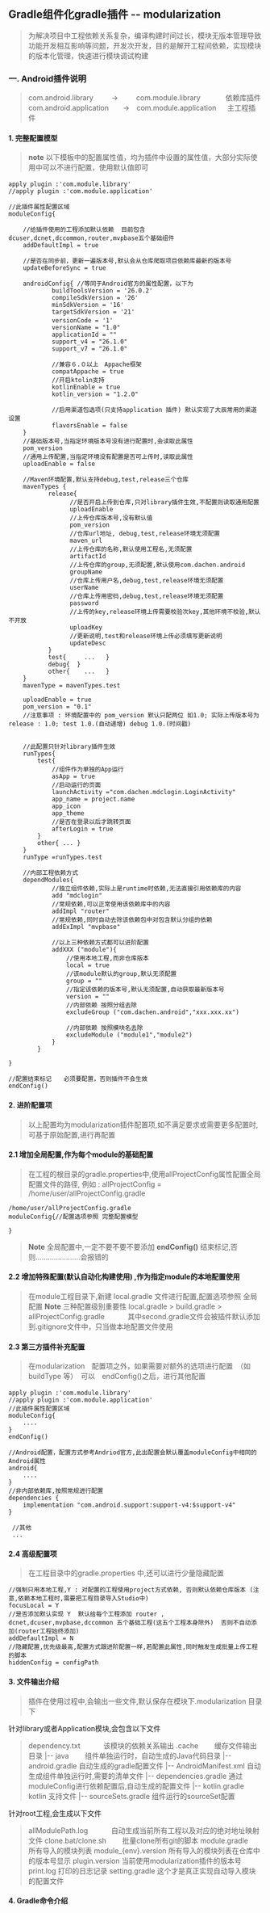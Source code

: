 ##  Gradle组件化gradle插件 -- modularization
>  为解决项目中工程依赖关系复杂，编译构建时间过长，模块无版本管理导致功能开发相互影响等问题，开发次开发，目的是解开工程间依赖，实现模块的版本化管理，快速进行模块调试构建
###  一. Android插件说明
> com.android.library 　　  ->  　　  com.module.library  　　　 依赖库插件
> com.android.application　　->　com.module.application 　      主工程插件

#### 1. 完整配置模型　
> **note** 以下模板中的配置属性值，均为插件中设置的属性值，大部分实际使用中可以不进行配置，使用默认值即可

```
apply plugin :'com.module.library'　　　　
//apply plugin :'com.module.application'

//此插件属性配置区域
moduleConfig{

    //给插件使用的工程添加默认依赖  目前包含 dcuser,dcnet,dccommon,router,mvpbase五个基础组件
    addDefaultImpl = true

    //是否在同步前，更新一遍版本号,默认会从仓库爬取项目依赖库最新的版本号
    updateBeforeSync = true

    androidConfig{ //等同于Android官方的属性配置，以下为
            buildToolsVersion = '26.0.2'
            compileSdkVersion = '26'
            minSdkVersion = '16'
            targetSdkVersion = '21'
            versionCode = '1'　
            versionName = "1.0"
            applicationId = ""
            support_v4 = "26.1.0"
            support_v7 = "26.1.0"

            //兼容６.０以上　Appache框架
            compatAppache = true
            //开启ktolin支持
            kotlinEnable = true
            kotlin_version = "1.2.0"

            //启用渠道包选项(只支持application 插件) 默认实现了大辰常用的渠道设置
            flavorsEnable = false
    }
    //基础版本号,当指定环境版本号没有进行配置时,会读取此属性
    pom_version
    //通用上传配置,当指定环境没有配置是否可上传时,读取此属性
    uploadEnable = false

    //Maven环境配置,默认支持debug,test,release三个仓库
    mavenTypes {
           release{
                 //是否开启上传到仓库,只对library插件生效,不配置则读取通用配置
                 uploadEnable
                 //上传仓库版本号,没有默认值
                 pom_version
                 //仓库url地址, debug,test,release环境无须配置
                 maven_url
                 //上传仓库的名称,默认使用工程名,无须配置
                 artifactId
                 //上传仓库的group,无须配置,默认使用com.dachen.android
                 groupName
                 //仓库上传用户名,debug,test,release环境无须配置
                 userName
                 //仓库上传用密码,debug,test,release环境无须配置
                 password
                 //上传的key,release环境上传需要校验次key,其他环境不校验,默认不开放
                 uploadKey
                 //更新说明,test和release环境上传必须填写更新说明
                 updateDesc
           }
           test{     ...   }
           debug{  }
           other{    ...   }
    }
    mavenType = mavenTypes.test

    uploadEnable = true
    pom_version = "0.1"
    //注意事项 : 环境配置中的 pom_version 默认只配两位 如1.0; 实际上传版本号为 release : 1.0; test 1.0.(自动递增) debug 1.0.(时间戳)


    //此配置只针对library插件生效
    runTypes{
        test{
            //组件作为单独的App运行
            asApp = true
            //启动运行的页面
            launchActivity ="com.dachen.mdclogin.LoginActivity"
            app_name = project.name
            app_icon
            app_theme
            //是否在登录以后才跳转页面
            afterLogin = true
        }
        other{ ... }
    }
    runType =runTypes.test

    //内部工程依赖方式
    dependModules{
            //独立组件依赖,实际上是runtime时依赖,无法直接引用依赖库的内容
            add "mdclogin"
            //常规依赖,可以正常使用该依赖库中的内容
            addImpl "router"
            //常规依赖,同时自动去除该依赖包中对包含默认分组的依赖
            addExImpl "mvpbase"

            //以上三种依赖方式都可以进阶配置
            addXXX ("module"){
                //使用本地工程,而非仓库版本
                local = true
                //该module默认的group,默认无须配置
                group = ""
                //指定该依赖的版本号,默认无须配置,自动获取最新版本号
                version = ""
                //内部依赖 按照分组去除
                excludeGroup ("com.dachen.android","xxx.xxx.xx")

                //内部依赖 按照模块名去除
                excludeModule ("module1","module2")
            }
        }

}

//配置结束标记　　必须要配置，否则插件不会生效
endConfig()

```

#### 2. 进阶配置项
> 以上配置均为modularization插件配置项,如不满足要求或需要更多配置时,可基于原始配置,进行再配置

####  2.1 增加全局配置,作为每个module的基础配置
>  在工程的根目录的gradle.properties中,使用allProjectConfig属性配置全局配置文件的路径, 例如 : allProjectConfig = /home/user/allProjectConfig.gradle
```
/home/user/allProjectConfig.gradle
moduleConfig{//配置选项参照 完整配置模型　

}
```

>  **Note** 全局配置中,一定不要不要不要添加 **endConfig()** 结束标记,否则......................会报错的

#### 2.2 增加特殊配置(默认自动化构建使用) ,作为指定module的本地配置使用
>  在module工程目录下,新建 local.gradle 文件进行配置,配置选项参照 全局配置
> **Note** 三种配置级别重要性  local.gradle > build.gradle > allProjectConfig.gradle   　　　其中second.gradle文件会被插件默认添加到.gitignore文件中，只当做本地配置文件使用



#### 2.3 第三方插件补充配置　　
> 在modularization　配置项之外，如果需要对额外的选项进行配置　（如buildType 等）　可以　endConfig()之后，进行其他配置
```
apply plugin :'com.module.library'　　　　
//apply plugin :'com.module.application'
//此插件属性配置区域
moduleConfig{
    ....
}
endConfig()

//Android配置，配置方式参考Andriod官方,此出配置会默认覆盖moduleConfig中相同的Android属性
android{
    ....
}
//非内部依赖库,按照常规进行配置
dependencies {
    implementation "com.android.support:support-v4:$support-v4"
}

 //其他
 ...

```

#### 2.4 高级配置项
>  在工程目录中的gradle.properties 中,还可以进行少量隐藏配置
```
//强制只用本地工程,Y : 对配置的工程使用project方式依赖, 否则默认依赖仓库版本 (注意,依赖本地工程时,需要把工程目录导入Studio中)
focusLocal = Y
//是否添加默认实现 Y  默认给每个工程添加 router , dcnet,dcuser,mvpbase,dccommon 五个基础工程(这五个工程本身除外)  否则不自动添加(router工程始终添加)
addDefaultImpl = N
//隐藏配置,优先级最高,配置方式跟进阶配置一样,若配置此属性,同时触发生成批量上传工程的脚本
hiddenConfig = configPath
```


#### 3. 文件输出介绍
>  插件在使用过程中,会输出一些文件,默认保存在模块下.modularization 目录下

针对library或者Application模块,会包含以下文件
>
>  dependency.txt　　　 该模块的依赖关系输出
>  .cache 　　缓存文件输出目录
>  |-- java　　   组件单独运行时，自动生成的Java代码目录
>  |-- android.gradle    自动生成的gradle配置文件
>  |-- AndroidManifest.xml    自动生成组件单独运行时,需要的清单文件
>  |-- dependencies.gradle   通过moduleConfig进行依赖配置后,自动生成的配置文件
>  |-- kotlin.gradle      kotlin 支持文件
>  |-- sourceSets.gradle  组件运行的sourceSet配置

针对root工程,会生成以下文件
>
>  allModulePath.log　　　 自动生成当前所有工程以及对应的绝对地址映射文件
>  clone.bat/clone.sh 　　批量clone所有git的脚本
>  module.gradle　　      所有导入的模块列表
>  module_{env}.version        所有导入的模块列表在仓库中的版本号显示
>  plugin.version    当前使用modularization插件的版本号
>  print.log   打印的日志记录
>  setting.gradle     这个才是真正实现自动导入模块的配置文件


#### 4. Gradle命令介绍

























